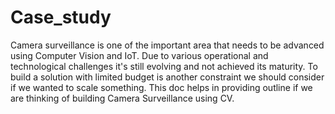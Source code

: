 # Case_study
Camera surveillance is one of the important area that needs to be advanced using Computer Vision and IoT. Due to various operational and technological challenges it's still evolving and not achieved its maturity. To build a solution with limited budget is another constraint we should consider if we wanted to scale something.
This doc helps in providing outline if we are thinking of building Camera Surveillance using CV.
